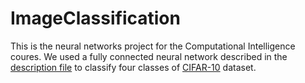 # ImageClassification
This is the neural networks project for the Computational Intelligence coures. We used a fully connected neural network described in the [description file]([https://www.cs.toronto.edu/~kriz/cifar.html](https://github.com/hanizaheri/ImageClassification/blob/main/CI_project1.pdf)) to classify four classes of [CIFAR-10](https://www.cs.toronto.edu/~kriz/cifar.html) dataset.
